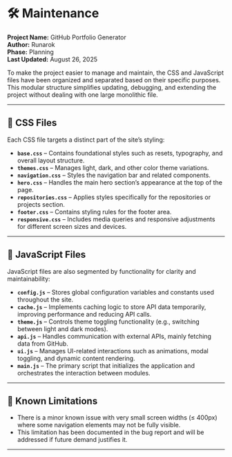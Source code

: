 # 🛠️ Maintenance

**Project Name:** GitHub Portfolio Generator  
**Author:** Runarok  
**Phase:** Planning  
**Last Updated:** August 26, 2025

To make the project easier to manage and maintain, the CSS and JavaScript files have been organized and separated based on their specific purposes. This modular structure simplifies updating, debugging, and extending the project without dealing with one large monolithic file.

---

## 💅 CSS Files

Each CSS file targets a distinct part of the site’s styling:

- **`base.css`** – Contains foundational styles such as resets, typography, and overall layout structure.  
- **`themes.css`** – Manages light, dark, and other color theme variations.  
- **`navigation.css`** – Styles the navigation bar and related components.  
- **`hero.css`** – Handles the main hero section’s appearance at the top of the page.  
- **`repositories.css`** – Applies styles specifically for the repositories or projects section.  
- **`footer.css`** – Contains styling rules for the footer area.  
- **`responsive.css`** – Includes media queries and responsive adjustments for different screen sizes and devices.

---

## 📜 JavaScript Files

JavaScript files are also segmented by functionality for clarity and maintainability:

- **`config.js`** – Stores global configuration variables and constants used throughout the site.  
- **`cache.js`** – Implements caching logic to store API data temporarily, improving performance and reducing API calls.  
- **`theme.js`** – Controls theme toggling functionality (e.g., switching between light and dark modes).  
- **`api.js`** – Handles communication with external APIs, mainly fetching data from GitHub.  
- **`ui.js`** – Manages UI-related interactions such as animations, modal toggling, and dynamic content rendering.  
- **`main.js`** – The primary script that initializes the application and orchestrates the interaction between modules.

---

## 📱 Known Limitations

- There is a minor known issue with very small screen widths (≤ 400px) where some navigation elements may not be fully visible.
- This limitation has been documented in the bug report and will be addressed if future demand justifies it.

---